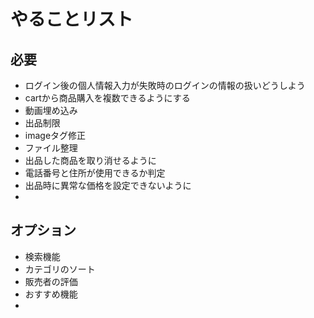 # やることリスト

## 必要
- ログイン後の個人情報入力が失敗時のログインの情報の扱いどうしよう
- cartから商品購入を複数できるようにする
- 動画埋め込み
- 出品制限
- imageタグ修正
- ファイル整理
- 出品した商品を取り消せるように
- 電話番号と住所が使用できるか判定
- 出品時に異常な価格を設定できないように
- 


## オプション
- 検索機能
- カテゴリのソート
- 販売者の評価
- おすすめ機能
- 
